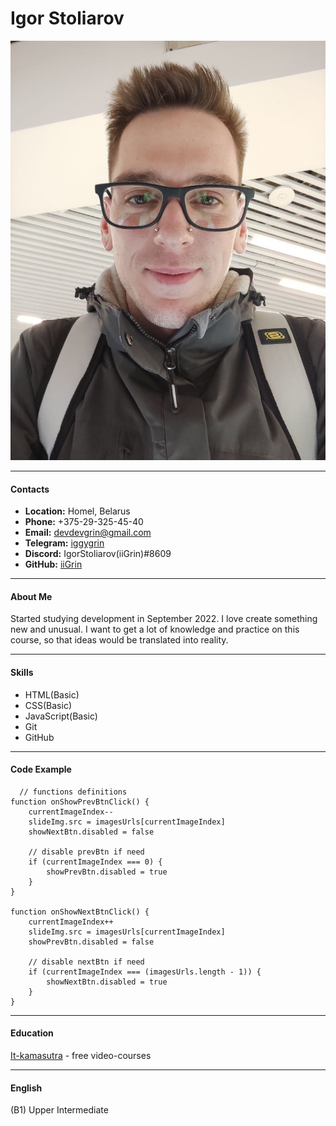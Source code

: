 
# Igor Stoliarov
![my photo](./assets/avatar.jpg)

---
#### Contacts
* __Location:__ Homel, Belarus
* __Phone:__ +375-29-325-45-40
* __Email:__ devdevgrin@gmail.com
* __Telegram:__ [iggygrin](https://t.me/iggygrin)
* __Discord:__ IgorStoliarov(iiGrin)#8609
* __GitHub:__ [iiGrin](https://github.com/iiGrin)

---
#### About Me
Started studying development in September 2022. I love create something new and unusual. I want to get a lot of knowledge and practice on this course, so that ideas would be translated into reality.

---

#### Skills
* HTML(Basic)
* CSS(Basic)
* JavaScript(Basic)
* Git
* GitHub
---

#### Code Example
```
  // functions definitions
function onShowPrevBtnClick() {
    currentImageIndex--
    slideImg.src = imagesUrls[currentImageIndex]
    showNextBtn.disabled = false

    // disable prevBtn if need
    if (currentImageIndex === 0) {
        showPrevBtn.disabled = true
    }
}

function onShowNextBtnClick() {
    currentImageIndex++
    slideImg.src = imagesUrls[currentImageIndex]
    showPrevBtn.disabled = false

    // disable nextBtn if need
    if (currentImageIndex === (imagesUrls.length - 1)) {
        showNextBtn.disabled = true
    }
}
```
---

#### Education
[It-kamasutra](https://www.youtube.com/channel/UCTW0FUhT0m-Bqg2trTbSs0g) - free video-courses

---
#### English
(B1) Upper Intermediate
